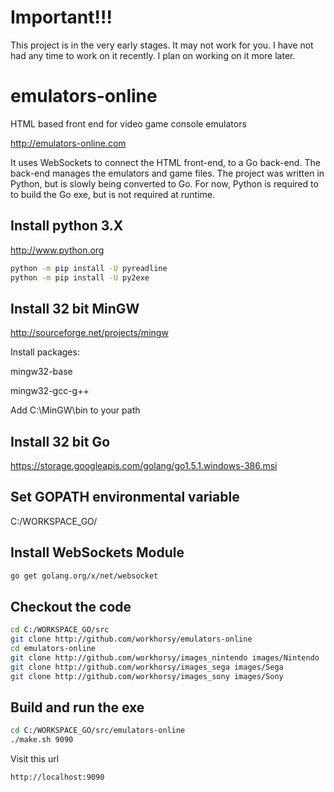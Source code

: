 # Important!!!
This project is in the very early stages. It may not work for you. I have not had any time to work on it recently. I plan on working on it more later.

# emulators-online
HTML based front end for video game console emulators

http://emulators-online.com

It uses WebSockets to connect the HTML front-end, to a Go back-end. The
back-end manages the emulators and game files. The project was written in
Python, but is slowly being converted to Go. For now, Python is required to
to build the Go exe, but is not required at runtime.


Install python 3.X
-----
http://www.python.org
~~~bash
python -m pip install -U pyreadline
python -m pip install -U py2exe
~~~

Install 32 bit MinGW
-----
http://sourceforge.net/projects/mingw

Install packages:

mingw32-base

mingw32-gcc-g++

Add C:\MinGW\bin to your path

Install 32 bit Go
-----
https://storage.googleapis.com/golang/go1.5.1.windows-386.msi

Set GOPATH environmental variable
-----
C:/WORKSPACE_GO/

Install WebSockets Module
-----
~~~bash
go get golang.org/x/net/websocket
~~~

Checkout the code
-----
~~~bash
cd C:/WORKSPACE_GO/src
git clone http://github.com/workhorsy/emulators-online
cd emulators-online
git clone http://github.com/workhorsy/images_nintendo images/Nintendo
git clone http://github.com/workhorsy/images_sega images/Sega
git clone http://github.com/workhorsy/images_sony images/Sony
~~~


Build and run the exe
-----
~~~bash
cd C:/WORKSPACE_GO/src/emulators-online
./make.sh 9090
~~~

Visit this url
~~~bash
http://localhost:9090
~~~
